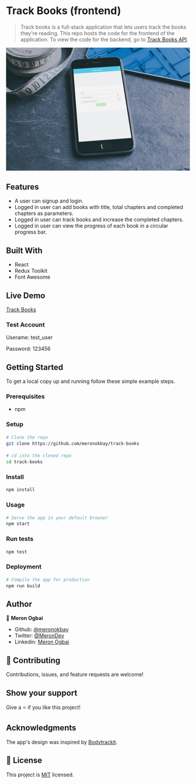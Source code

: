 # Track Books (frontend)

> Track books is a full-stack application that lets users track the books they're reading. This repo hosts the code for the frontend of the application. To view the code for the backend, go to [Track Books API](https://github.com/meronokbay/track-books-api/).

![screenshot](./public/app_screenshot.jpg)


## Features

- A user can signup and login.
- Logged in user can add books with title, total chapters and completed chapters as parameters.
- Logged in user can track books and increase the completed chapters.
- Logged in user can view the progress of each book in a circular progress bar.

## Built With

- React
- Redux Toolkit
- Font Awesome

## Live Demo

[Track Books](https://track-books.netlify.app/)

### Test Account

Userame: test_user

Password: 123456

## Getting Started

To get a local copy up and running follow these simple example steps.

### Prerequisites

- npm

### Setup


```bash
# Clone the repo
git clone https://github.com/meronokbay/track-books

# cd into the cloned repo
cd track-books
```

### Install

```bash
npm install
```

### Usage

```bash
# Serve the app in your default browser
npm start
```

### Run tests

```bash
npm test
```

### Deployment

```bash
# Compile the app for production
npm run build
```

## Author

👤 **Meron Ogbai**

- Github: [@meronokbay](https://github.com/meronokbay)
- Twitter: [@MeronDev](https://twitter.com/MeronDev)
- Linkedin: [Meron Ogbai](https://linkedin.com/in/meron-ogbai/)

## 🤝 Contributing

Contributions, issues, and feature requests are welcome!

## Show your support

Give a ⭐️ if you like this project!

## Acknowledgments

The app's design was inspired by [Bodytrackit](https://www.behance.net/gallery/13271423/Bodytrackit-An-iOs-app-Branding-UX-and-UI).

## 📝 License

This project is [MIT](./LICENSE) licensed.
